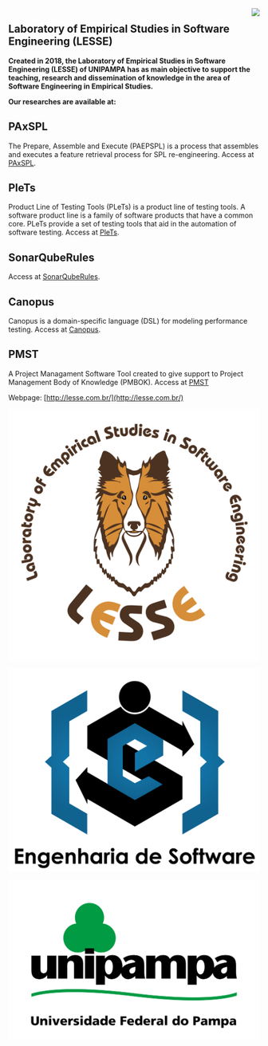 <img src="http://lesse.com.br/assets/images/logos/logo.png" align="right" />

##  Laboratory of Empirical Studies in Software Engineering (LESSE) 

**Created in 2018, the Laboratory of Empirical Studies in Software Engineering (LESSE) of UNIPAMPA has as main objective to support the teaching, research and dissemination of knowledge in the area of Software Engineering in Empirical Studies.**

**Our researches are available at:**

## PAxSPL 
The Prepare, Assemble and Execute (PAEPSPL) is a process that assembles and executes a feature retrieval process for 
SPL re-engineering. Access at [PAxSPL](https://github.com/HestiaProject/PAxSPL).

## PleTs
Product Line of Testing Tools (PLeTs) is a product line of testing tools. A software product line is a family of software products 
that have a common core. PLeTs provide a set of testing tools that aid in the automation of software testing. 
Access at [PleTs](https://github.com/GiliSchmidt/PleTs-Testing).

## SonarQubeRules
Access at [SonarQubeRules](https://github.com/yuryalencar/SonarQubeRules).

## Canopus
Canopus is a domain-specific language (DSL) for modeling performance testing. Access at [Canopus](https://github.com/ProjetoDSL/Canopus).

## PMST 

A Project Managament Software Tool created to give support to Project Management Body of Knowledge (PMBOK). Access at [PMST](https://github.com/ProjetoPM/PMST)

Webpage: [http://lesse.com.br/](http://lesse.com.br/)

![LESSE](https://raw.githubusercontent.com/lesseUnipampa/lesseResearch/master/logolesse.png)

![Software Engineering](https://raw.githubusercontent.com/lesseUnipampa/lesseResearch/master/logoes.png)

![Unipampa](https://raw.githubusercontent.com/lesseUnipampa/lesseResearch/master/logounipampa.png)

